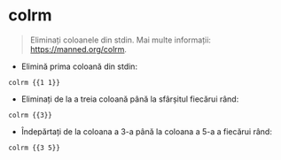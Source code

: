 # colrm

> Eliminați coloanele din stdin.
> Mai multe informații: <https://manned.org/colrm>.

- Elimină prima coloană din stdin:

`colrm {{1 1}}`

- Eliminați de la a treia coloană până la sfârșitul fiecărui rând:

`colrm {{3}}`

- Îndepărtați de la coloana a 3-a până la coloana a 5-a a fiecărui rând:

`colrm {{3 5}}`
